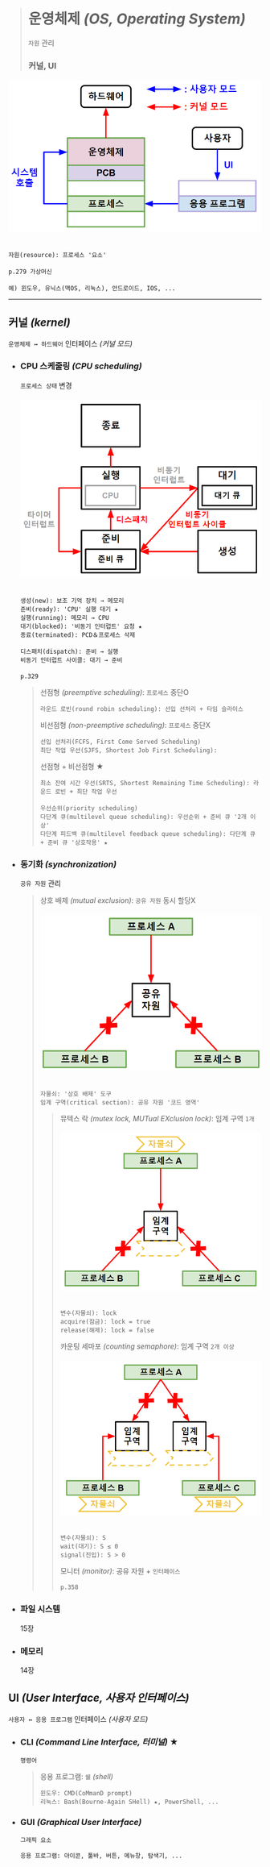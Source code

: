 ># 운영체제 *(OS, Operating System)*
>`자원` 관리
>### 커널, UI
###### <img src = 'img/운영체제.png'>
```angular2html
자원(resource): 프로세스 '요소'

p.279 가상머신

예) 윈도우, 유닉스(맥OS, 리눅스), 안드로이드, IOS, ...
```
---

## 커널 *(kernel)*
`운영체제 ↔ 하드웨어` 인터페이스 *(커널 모드)*

+ ### CPU 스케줄링 *(CPU scheduling)*
  `프로세스 상태` 변경
  ###### <img src = 'img/프로세스 상태.png'>
  ```
  생성(new): 보조 기억 장치 → 메모리
  준비(ready): 'CPU' 실행 대기 ★
  실행(running): 메모리 → CPU
  대기(blocked): '비동기 인터럽트' 요청 ★
  종료(terminated): PCD＆프로세스 삭제
  
  디스패치(dispatch): 준비 → 실행
  비동기 인터럽트 사이클: 대기 → 준비
  
  p.329
  ```
  
  >선점형 *(preemptive scheduling)*: `프로세스` 중단O
  >```
  >라운드 로빈(round robin scheduling): 선입 선처리 + 타임 슬라이스
  >``` 
  >
  >비선점형 *(non-preemptive scheduling)*: `프로세스` 중단X 
  >```
  >선입 선처리(FCFS, First Come Served Scheduling)
  >최단 작업 우선(SJFS, Shortest Job First Scheduling):
  >``` 
  >선점형 + 비선점형 ★
  >```
  >최소 잔여 시간 우선(SRTS, Shortest Remaining Time Scheduling): 라운드 로빈 + 최단 작업 우선
  >
  >우선순위(priority scheduling)
  >다단계 큐(multilevel queue scheduling): 우선순위 + 준비 큐 '2개 이상'
  >다단계 피드백 큐(multilevel feedback queue scheduling): 다단계 큐 + 준비 큐 '상호작용' ★
  >``` 
  
+ ### 동기화 *(synchronization)*
  `공유 자원` 관리
  >상호 배제 *(mutual exclusion)*: `공유 자원` 동시 할당X
  >###### <img src = 'img/상호 배제.png'> 
  >```
  >자물쇠: '상호 배제' 도구
  >임계 구역(critical section): 공유 자원 '코드 영역'
  >```
  >
  >>뮤텍스 락 *(mutex lock, MUTual EXclusion lock)*: 임계 구역 `1개`
  >>###### <img src = 'img/뮤텍스 락.png'>  
  >>```
  >>변수(자물쇠): lock
  >>acquire(잠금): lock = true
  >>release(해제): lock = false
  >>```
  >>
  >>카운팅 세마포 *(counting semaphore)*: 임계 구역 `2개 이상`
  >>###### <img src = 'img/카운팅 세마포.png'>   
  >>``` 
  >>변수(자물쇠): S
  >>wait(대기): S ≤ 0
  >>signal(진입): S > 0
  >>```
  >>
  >>모니터 *(monitor)*: 공유 자원 + `인터페이스`
  >>```
  >>p.358
  >>```

+ ### 파일 시스템 
  15장

+ ### 메모리
  14장

## UI *(User Interface, 사용자 인터페이스)*
`사용자 ↔ 응용 프로그램` 인터페이스 *(사용자 모드)*

+ ### CLI *(Command Line Interface, 터미널)* ★
  `명령어`
  >응용 프로그램: `쉘` *(shell)*
  >```
  >윈도우: CMD(CoMmanD prompt)
  >리눅스: Bash(Bourne-Again SHell) ★, PowerShell, ... 
  >```

+ ### GUI *(Graphical User Interface)*
  `그래픽 요소`
  ```
  응용 프로그램: 아이콘, 툴바, 버튼, 메뉴창, 탐색기, ...
  ```
